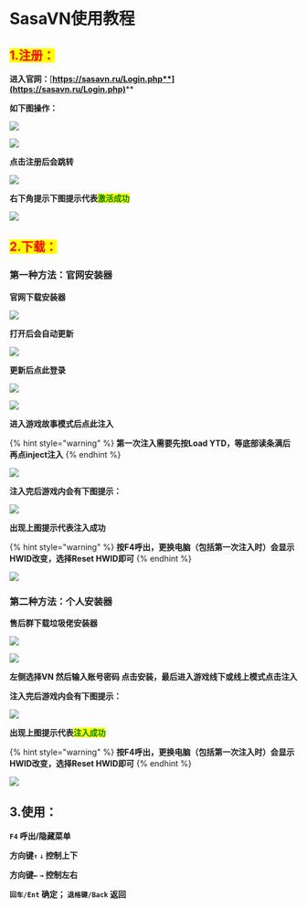 # SasaVN使用教程

## <mark style="color:red;">1.注册：</mark>

**进入官网：**[**https://sasavn.ru/Login.php**](https://sasavn.ru/Login.php)****

**如下图操作：**

![](<../../.gitbook/assets/image (21) (1) (1) (1) (1) (1) (1).png>)

![](<../../.gitbook/assets/image (26) (1) (1) (1).png>)

**点击注册后会跳转**

![](<../../.gitbook/assets/image (23) (1) (1) (1) (1) (1).png>)

**右下角提示下图提示代表**<mark style="color:green;">**激活成功**</mark>

![](<../../.gitbook/assets/image (7) (1) (1) (1) (1).png>)

## <mark style="color:red;">**2.下载：**</mark>

### **第一种方法：官网安装器**

**官网下载安装器**

![](<../../.gitbook/assets/image (22) (1) (1) (1) (1).png>)

**打开后会自动更新**

![](<../../.gitbook/assets/image (24) (1) (1) (1) (1) (1) (1).png>)

**更新后点此登录**

![](<../../.gitbook/assets/image (9) (1) (1) (1) (1) (1).png>)

![](<../../.gitbook/assets/image (13) (1) (1) (1).png>)

**进入游戏故事模式后点此注入**

{% hint style="warning" %}
**第一次注入需要先按Load YTD，等底部读条满后再点inject注入**
{% endhint %}

![](<../../.gitbook/assets/image (16) (1) (1) (1) (1) (1).png>)

**注入完后游戏内会有下图提示：**

![](<../../.gitbook/assets/image (10) (1) (1) (1).png>)

**出现上图提示代表注入成功**

{% hint style="warning" %}
**按F4呼出，更换电脑（包括第一次注入时）会显示HWID改变，选择Reset HWID即可**
{% endhint %}

![](<../../.gitbook/assets/image (20) (1) (1) (1) (1) (1).png>)

### **第二种方法：个人安装器**

**售后群下载垃圾佬安装器**

![](<../../.gitbook/assets/image (4) (1).png>)

![](<../../.gitbook/assets/image (17) (1) (1) (1) (1) (1) (1).png>)

**左侧选择VN 然后输入账号密码 点击安装，最后进入游戏线下或线上模式点击注入**

**注入完后游戏内会有下图提示：**

![](<../../.gitbook/assets/image (11) (1) (1).png>)

**出现上图提示代表**<mark style="color:green;">**注入成功**</mark>

{% hint style="warning" %}
**按F4呼出，更换电脑（包括第一次注入时）会显示HWID改变，选择Reset HWID即可**
{% endhint %}

![](<../../.gitbook/assets/image (8) (1) (1) (1) (1) (1) (1).png>)

## 3.使用：

**`F4` 呼出/隐藏菜单**

**方向键`↑`  `↓` 控制上下**

**方向键`←`  `→` 控制左右**

**`回车/Ent` 确定； `退格键/Back` 返回**
